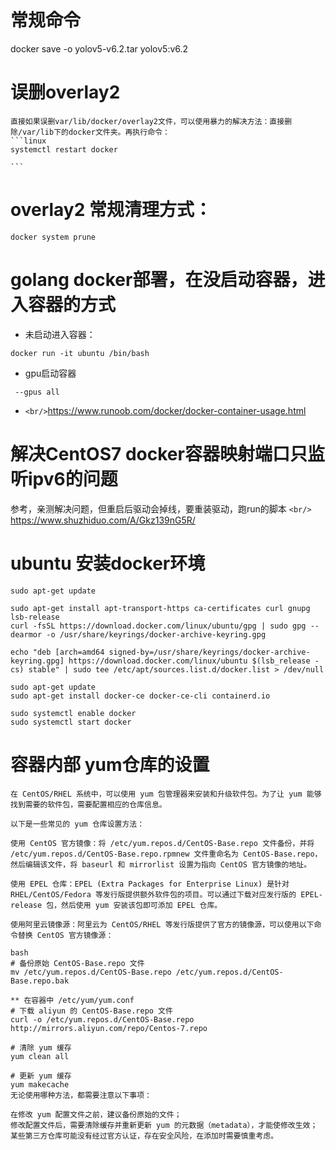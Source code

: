 # 常规命令

docker save -o yolov5-v6.2.tar yolov5:v6.2


# 误删overlay2

    直接如果误删var/lib/docker/overlay2文件，可以使用暴力的解决方法：直接删除/var/lib下的docker文件夹。再执行命令：
    ```linux
    systemctl restart docker

    ```

# overlay2 常规清理方式：

    docker system prune

# golang docker部署，在没启动容器，进入容器的方式

- 未启动进入容器：

```linux
docker run -it ubuntu /bin/bash
```

- gpu启动容器

```linux
 --gpus all 
```

- `<br/>`https://www.runoob.com/docker/docker-container-usage.html

# 解决CentOS7 docker容器映射端口只监听ipv6的问题

参考，亲测解决问题，但重启后驱动会掉线，要重装驱动，跑run的脚本 `<br/>` https://www.shuzhiduo.com/A/Gkz139nG5R/

# ubuntu 安装docker环境

```linux
sudo apt-get update

sudo apt-get install apt-transport-https ca-certificates curl gnupg lsb-release
curl -fsSL https://download.docker.com/linux/ubuntu/gpg | sudo gpg --dearmor -o /usr/share/keyrings/docker-archive-keyring.gpg

echo "deb [arch=amd64 signed-by=/usr/share/keyrings/docker-archive-keyring.gpg] https://download.docker.com/linux/ubuntu $(lsb_release -cs) stable" | sudo tee /etc/apt/sources.list.d/docker.list > /dev/null

sudo apt-get update
sudo apt-get install docker-ce docker-ce-cli containerd.io

sudo systemctl enable docker
sudo systemctl start docker

```

# 容器内部 yum仓库的设置

```linux
在 CentOS/RHEL 系统中，可以使用 yum 包管理器来安装和升级软件包。为了让 yum 能够找到需要的软件包，需要配置相应的仓库信息。

以下是一些常见的 yum 仓库设置方法：

使用 CentOS 官方镜像：将 /etc/yum.repos.d/CentOS-Base.repo 文件备份，并将 /etc/yum.repos.d/CentOS-Base.repo.rpmnew 文件重命名为 CentOS-Base.repo，然后编辑该文件，将 baseurl 和 mirrorlist 设置为指向 CentOS 官方镜像的地址。

使用 EPEL 仓库：EPEL (Extra Packages for Enterprise Linux) 是针对 RHEL/CentOS/Fedora 等发行版提供额外软件包的项目。可以通过下载对应发行版的 EPEL-release 包，然后使用 yum 安装该包即可添加 EPEL 仓库。

使用阿里云镜像源：阿里云为 CentOS/RHEL 等发行版提供了官方的镜像源，可以使用以下命令替换 CentOS 官方镜像源：

bash
# 备份原始 CentOS-Base.repo 文件
mv /etc/yum.repos.d/CentOS-Base.repo /etc/yum.repos.d/CentOS-Base.repo.bak

** 在容器中 /etc/yum/yum.conf
# 下载 aliyun 的 CentOS-Base.repo 文件
curl -o /etc/yum.repos.d/CentOS-Base.repo http://mirrors.aliyun.com/repo/Centos-7.repo

# 清除 yum 缓存
yum clean all 

# 更新 yum 缓存
yum makecache  
无论使用哪种方法，都需要注意以下事项：

在修改 yum 配置文件之前，建议备份原始的文件；
修改配置文件后，需要清除缓存并重新更新 yum 的元数据（metadata），才能使修改生效；
某些第三方仓库可能没有经过官方认证，存在安全风险，在添加时需要慎重考虑。
```
